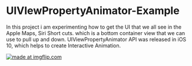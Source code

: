 # UIVIewPropertyAnimator-Example

In this project i am experimenting how to get the UI that we all see in the Apple Maps, Siri Short cuts. which is a bottom container view that we can use to pull up and down. UIViewPropertyAnimator API was released in iOS 10, which helps to create Interactive Animation.

<a href="https://imgflip.com/gif/35n52a"><img src="https://i.imgflip.com/35n52a.gif" title="made at imgflip.com"/></a>
